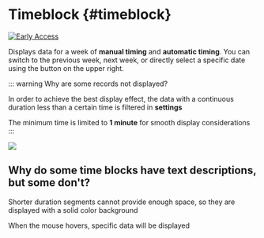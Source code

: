 # Timeblock {#timeblock}

[![Early Access](https://img.shields.io/badge/early%20access-%237246de)](/guide/early-access)

Displays data for a week of **manual timing** and **automatic timing**. You can switch to the previous week, next week, or directly select a specific date using the button on the upper right.

::: warning Why are some records not displayed?

In order to achieve the best display effect, the data with a continuous duration less than a certain time is filtered in **settings**

The minimum time is limited to **1 minute** for smooth display considerations
:::

![](https://cdn.jsdelivr.net/gh/shion-app/docs/src/public/assets/en/timeblock/timeblock.png)

## Why do some time blocks have text descriptions, but some don't?

Shorter duration segments cannot provide enough space, so they are displayed with a solid color background

When the mouse hovers, specific data will be displayed